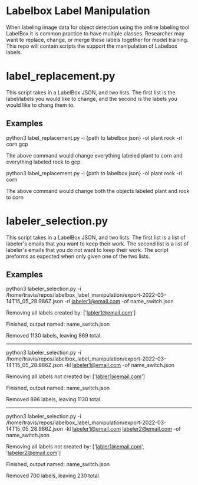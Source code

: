 # Labelbox Label Manipulation

When labeling image data for object detection using the online labeling tool LabelBox it is common practice to have multiple classes. Researcher may want to replace, change, or merge these labels together for model training. This repo will contain scripts the support the manipulation of Labelbox labels.

# label_replacement.py

This script takes in a LabelBox JSON, and two lists. The first list is the label/labels you would like to change, and the second is the labels you would like to chang them to.

## Examples

python3 label_replacement.py -i {path to labelbox json} -ol plant rock -rl corn gcp

The above command would change everything labeled plant to corn and everything labeled rock to gcp.

python3 label_replacement.py -i {path to labelbox json} -ol plant rock -rl corn

The above command would change both the objects labeled plant and rock to corn

# labeler_selection.py

This script takes in a LabelBox JSON, and two lists. The first list is a list of labeler's emails that you want to keep their work. The second list is a list of labeler's emails that you do not want to keep their work. The script preforms as expected when only given one of the two lists.

## Examples

python3 labeler_selection.py -i /home/travis/repos/labelbox_label_manipulation/export-2022-03-14T15_05_28.986Z.json -rl labeler1@email.com -of name_switch.json

Removing all labels created by: ['labler1@email.com']

Finished, output named: name_switch.json

Removed 1130 labels, leaving 869 total.

------------------------------------------------------------------------------------------------------------

python3 labeler_selection.py -i /home/travis/repos/labelbox_label_manipulation/export-2022-03-14T15_05_28.986Z.json -kl labeler1@email.com -of name_switch.json

Removing all labels not created by: ['labler1@email.com']

Finished, output named: name_switch.json

Removed 896 labels, leaving 1130 total.

------------------------------------------------------------------------------------------------------------


python3 labeler_selection.py -i /home/travis/repos/labelbox_label_manipulation/export-2022-03-14T15_05_28.986Z.json -kl labeler1@email.com labeler2@email.com -of name_switch.json

Removing all labels not created by: ['labler1@email.com', 'labeler2@email.com']

Finished, output named: name_switch.json

Removed 700 labels, leaving 230 total.

